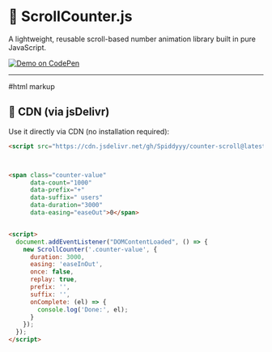 # 🔢 ScrollCounter.js

A lightweight, reusable scroll-based number animation library built in pure JavaScript.

[![Demo on CodePen](https://img.shields.io/badge/Live%20Demo-CodePen-blue?logo=codepen)](https://codepen.io/spiddyyy/pen/YzLmvxo)

---

#html markup


## 🚀 CDN (via jsDelivr)

Use it directly via CDN (no installation required):

```html
<script src="https://cdn.jsdelivr.net/gh/Spiddyyy/counter-scroll@latest/scroll-counter.min.js"></script>



<span class="counter-value"
      data-count="1000"
      data-prefix="+"
      data-suffix=" users"
      data-duration="3000"
      data-easing="easeOut">0</span>


<script>
  document.addEventListener("DOMContentLoaded", () => {
    new ScrollCounter('.counter-value', {
      duration: 3000,
      easing: 'easeInOut',
      once: false,
      replay: true,
      prefix: '',
      suffix: '',
      onComplete: (el) => {
        console.log('Done:', el);
      }
    });
  });
</script>
